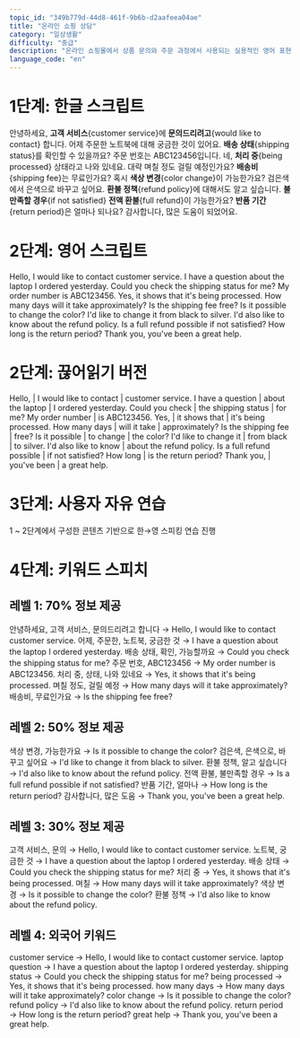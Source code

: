 ```yaml
---
topic_id: "349b779d-44d8-461f-9b6b-d2aafeea04ae"
title: "온라인 쇼핑 상담"
category: "일상생활"
difficulty: "중급"
description: "온라인 쇼핑몰에서 상품 문의와 주문 과정에서 사용되는 실용적인 영어 표현들을 학습합니다."
language_code: "en"
---
```


# 1단계: 한글 스크립트

안녕하세요, **고객 서비스**{customer service}에 **문의드리려고**{would like to contact} 합니다.
어제 주문한 노트북에 대해 궁금한 것이 있어요.
**배송 상태**{shipping status}를 확인할 수 있을까요?
주문 번호는 ABC123456입니다.
네, **처리 중**{being processed} 상태라고 나와 있네요.
대략 며칠 정도 걸릴 예정인가요?
**배송비**{shipping fee}는 무료인가요?
혹시 **색상 변경**{color change}이 가능한가요?
검은색에서 은색으로 바꾸고 싶어요.
**환불 정책**{refund policy}에 대해서도 알고 싶습니다.
**불만족할 경우**{if not satisfied} **전액 환불**{full refund}이 가능한가요?
**반품 기간**{return period}은 얼마나 되나요?
감사합니다, 많은 도움이 되었어요.

# 2단계: 영어 스크립트

Hello, I would like to contact customer service.
I have a question about the laptop I ordered yesterday.
Could you check the shipping status for me?
My order number is ABC123456.
Yes, it shows that it's being processed.
How many days will it take approximately?
Is the shipping fee free?
Is it possible to change the color?
I'd like to change it from black to silver.
I'd also like to know about the refund policy.
Is a full refund possible if not satisfied?
How long is the return period?
Thank you, you've been a great help.

# 2단계: 끊어읽기 버전

Hello, | I would like to contact | customer service.
I have a question | about the laptop | I ordered yesterday.
Could you check | the shipping status | for me?
My order number | is ABC123456.
Yes, | it shows that | it's being processed.
How many days | will it take | approximately?
Is the shipping fee | free?
Is it possible | to change | the color?
I'd like to change it | from black | to silver.
I'd also like to know | about the refund policy.
Is a full refund possible | if not satisfied?
How long | is the return period?
Thank you, | you've been | a great help.

# 3단계: 사용자 자유 연습

1 ~ 2단계에서 구성한 콘텐츠 기반으로 한→영 스피킹 연습 진행

# 4단계: 키워드 스피치

## 레벨 1: 70% 정보 제공

안녕하세요, 고객 서비스, 문의드리려고 합니다 → Hello, I would like to contact customer service.
어제, 주문한, 노트북, 궁금한 것 → I have a question about the laptop I ordered yesterday.
배송 상태, 확인, 가능할까요 → Could you check the shipping status for me?
주문 번호, ABC123456 → My order number is ABC123456.
처리 중, 상태, 나와 있네요 → Yes, it shows that it's being processed.
며칠 정도, 걸릴 예정 → How many days will it take approximately?
배송비, 무료인가요 → Is the shipping fee free?

## 레벨 2: 50% 정보 제공

색상 변경, 가능한가요 → Is it possible to change the color?
검은색, 은색으로, 바꾸고 싶어요 → I'd like to change it from black to silver.
환불 정책, 알고 싶습니다 → I'd also like to know about the refund policy.
전액 환불, 불만족할 경우 → Is a full refund possible if not satisfied?
반품 기간, 얼마나 → How long is the return period?
감사합니다, 많은 도움 → Thank you, you've been a great help.

## 레벨 3: 30% 정보 제공

고객 서비스, 문의 → Hello, I would like to contact customer service.
노트북, 궁금한 것 → I have a question about the laptop I ordered yesterday.
배송 상태 → Could you check the shipping status for me?
처리 중 → Yes, it shows that it's being processed.
며칠 → How many days will it take approximately?
색상 변경 → Is it possible to change the color?
환불 정책 → I'd also like to know about the refund policy.

## 레벨 4: 외국어 키워드

customer service → Hello, I would like to contact customer service.
laptop question → I have a question about the laptop I ordered yesterday.
shipping status → Could you check the shipping status for me?
being processed → Yes, it shows that it's being processed.
how many days → How many days will it take approximately?
color change → Is it possible to change the color?
refund policy → I'd also like to know about the refund policy.
return period → How long is the return period?
great help → Thank you, you've been a great help.